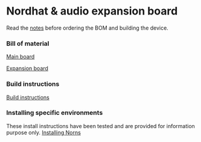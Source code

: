 # Nordhat & audio expansion board

Read the [notes](hardware/notes.md) before ordering the BOM and building the device.

### Bill of material
[Main board](hardware/bom/BOM_mainboard_nordhat.csv)

[Expansion board](hardware/bom/BOM_expansion_board_nordhat.csv)

### Build instructions

[Build instructions](hardware/build.md)

### Installing specific environments
These install instructions have been tested and are provided for information purpose only.
[Installing Norns](install/norns/Install_instructions.md)

